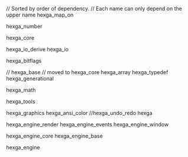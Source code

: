 // Sorted by order of dependency.
// Each name can only depend on the upper name
hexga_map_on

hexga_number

hexga_core

hexga_io_derive
hexga_io

hexga_bitflags

// hexga_base // moved to hexga_core
hexga_array
hexga_typedef
hexga_generational

hexga_math

hexga_tools


hexga_graphics
hexga_ansi_color
//hexga_undo_redo
hexga

hexga_engine_render
hexga_engine_events
hexga_engine_window

hexga_engine_core
hexga_engine_base

hexga_engine
